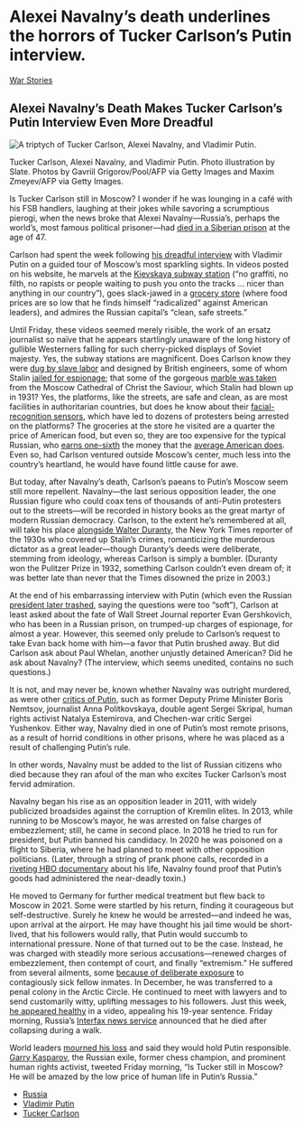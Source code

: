 # Alexei Navalny’s death underlines the horrors of Tucker Carlson’s Putin interview.

[War Stories](https://slate.com/news-and-politics/war-stories)

## Alexei Navalny’s Death Makes Tucker Carlson’s Putin Interview Even More Dreadful

![A triptych of Tucker Carlson, Alexei Navalny, and Vladimir Putin.](https://compote.slate.com/images/36590112-a8cc-4486-8925-04097feda9c6.jpeg?crop=1560%2C1040%2Cx0%2Cy0)

Tucker Carlson, Alexei Navalny, and Vladimir Putin. Photo illustration by Slate. Photos by Gavriil Grigorov/Pool/AFP via Getty Images and Maxim Zmeyev/AFP via Getty Images.

Is Tucker Carlson still in Moscow? I wonder if he was lounging in a café with his FSB handlers, laughing at their jokes while savoring a scrumptious pierogi, when the news broke that Alexei Navalny—Russia’s, perhaps the world’s, most famous political prisoner—had [died in a Siberian prison](https://www.nytimes.com/2024/02/16/world/europe/aleksei-navalny-dead-russia.html) at the age of 47.

Carlson had spent the week following [his dreadful interview](https://slate.com/news-and-politics/2024/02/tucker-carlson-putin-interview-fact-check-history.html) with Vladimir Putin on a guided tour of Moscow’s most sparkling sights. In videos posted on his website, he marvels at the [Kievskaya subway station](https://tuckercarlson.com/tc-shorts-the-moscow-subway-station/) (“no graffiti, no filth, no rapists or people waiting to push you onto the tracks … nicer than anything in our country”), goes slack-jawed in a [grocery store](https://tuckercarlson.com/tc-shorts-moscow-grocery-story/) (where food prices are so low that he finds himself “radicalized” against American leaders), and admires the Russian capital’s “clean, safe streets.”

Until Friday, these videos seemed merely risible, the work of an ersatz journalist so naïve that he appears startlingly unaware of the long history of gullible Westerners falling for such cherry-picked displays of Soviet majesty. Yes, the subway stations are magnificent. Does Carlson know they were [dug by slave labor](https://content.time.com/time/subscriber/article/0,33009,888886,00.html) and designed by British engineers, some of whom Stalin [jailed for espionage](https://trove.nla.gov.au/newspaper/article/70337014); that some of the gorgeous [marble was taken](https://www.rbth.com/society/2016/01/21/little-known-facts-about-moscows-iconic-metro_560993) from the Moscow Cathedral of Christ the Saviour, which Stalin had blown up in 1931? Yes, the platforms, like the streets, are safe and clean, as are most facilities in authoritarian countries, but does he know about their [facial-recognition sensors](https://www.reuters.com/investigates/special-report/ukraine-crisis-russia-detentions/), which have led to dozens of protesters being arrested on the platforms? The groceries at the store he visited are a quarter the price of American food, but even so, they are too expensive for the typical Russian, who [earns one-sixth](https://www.google.com/search?q=gdp+per+capita+russia&rlz=1C5CHFA_enUS1086US1092&oq=gdp+per+capita+russi&gs_lcrp=EgZjaHJvbWUqBwgAEAAYgAQyBwgAEAAYgAQyBwgBEAAYgAQyBggCEEUYOTIHCAMQABiABDIHCAQQABiABDIHCAUQABiABDIHCAYQABiABDIHCAcQABiABDIHCAgQABiABDIHCAkQABiABKgCALACAA&sourceid=chrome&ie=UTF-8) the money that the [average American does](https://www.google.com/search?q=gdp+per+capita+us&rlz=1C5CHFA_enUS1086US1092&oq=gdp+per+capita+us&gs_lcrp=EgZjaHJvbWUyDggAEEUYFBg5GIcCGIAEMgcIARAAGIAEMgwIAhAAGBQYhwIYgAQyBwgDEAAYgAQyBwgEEAAYgAQyBwgFEAAYgAQyBwgGEAAYgAQyBwgHEAAYgAQyBwgIEAAYgAQyBwgJEAAYgASoAgCwAgA&sourceid=chrome&ie=UTF-8). Even so, had Carlson ventured outside Moscow’s center, much less into the country’s heartland, he would have found little cause for awe.

But today, after Navalny’s death, Carlson’s paeans to Putin’s Moscow seem still more repellent. Navalny—the last serious opposition leader, the one Russian figure who could coax tens of thousands of anti-Putin protesters out to the streets—will be recorded in history books as the great martyr of modern Russian democracy. Carlson, to the extent he’s remembered at all, will take his place [alongside Walter Duranty](http://www.amazon.com/dp/0195057007/?tag=slatmaga-20), the New York Times reporter of the 1930s who covered up Stalin’s crimes, romanticizing the murderous dictator as a great leader—though Duranty’s deeds were deliberate, stemming from ideology, whereas Carlson is simply a bumbler. (Duranty won the Pulitzer Prize in 1932, something Carlson couldn’t even dream of; it was better late than never that the Times disowned the prize in 2003.)

At the end of his embarrassing interview with Putin (which even the Russian [president later trashed](https://www.politico.eu/article/vladimir-putin-tucker-carlson-soft-interview/), saying the questions were too “soft”), Carlson at least asked about the fate of Wall Street Journal reporter Evan Gershkovich, who has been in a Russian prison, on trumped-up charges of espionage, for almost a year. However, this seemed only prelude to Carlson’s request to take Evan back home with him—a favor that Putin brushed away. But did Carlson ask about Paul Whelan, another unjustly detained American? Did he ask about Navalny? (The interview, which seems unedited, contains no such questions.)

It is not, and may never be, known whether Navalny was outright murdered, as were other [critics of Putin](https://www.dw.com/en/the-long-list-of-putin-critics-targeted-by-the-kremlin/a-66624689), such as former Deputy Prime Minister Boris Nemtsov, journalist Anna Politkovskaya, double agent Sergei Skripal, human rights activist Natalya Estemirova, and Chechen-war critic Sergei Yushenkov. Either way, Navalny died in one of Putin’s most remote prisons, as a result of horrid conditions in other prisons, where he was placed as a result of challenging Putin’s rule.

In other words, Navalny must be added to the list of Russian citizens who died because they ran afoul of the man who excites Tucker Carlson’s most fervid admiration.

Navalny began his rise as an opposition leader in 2011, with widely publicized broadsides against the corruption of Kremlin elites. In 2013, while running to be Moscow’s mayor, he was arrested on false charges of embezzlement; still, he came in second place. In 2018 he tried to run for president, but Putin banned his candidacy. In 2020 he was poisoned on a flight to Siberia, where he had planned to meet with other opposition politicians. (Later, through a string of prank phone calls, recorded in a [riveting HBO documentary](https://www.max.com/movies/navalny/11a4cff7-b90a-44c0-8cb6-c56b5cbfe5aa) about his life, Navalny found proof that Putin’s goods had administered the near-deadly toxin.)

He moved to Germany for further medical treatment but flew back to Moscow in 2021. Some were startled by his return, finding it courageous but self-destructive. Surely he knew he would be arrested—and indeed he was, upon arrival at the airport. He may have thought his jail time would be short-lived, that his followers would rally, that Putin would succumb to international pressure. None of that turned out to be the case. Instead, he was charged with steadily more serious accusations—renewed charges of embezzlement, then contempt of court, and finally “extremism.” He suffered from several ailments, some [because of deliberate exposure](https://www.rferl.org/a/russia-navalny-cellmate-tuberculosis/31188024.html) to contagiously sick fellow inmates. In December, he was transferred to a penal colony in the Arctic Circle. He continued to meet with lawyers and to send customarily witty, uplifting messages to his followers. Just this week, [he appeared healthy](https://www.youtube.com/watch?v=cFGlH9WS5yI) in a video, appealing his 19-year sentence. Friday morning, Russia’s [Interfax news service](https://interfax.com/newsroom/top-stories/99519/) announced that he died after collapsing during a walk.

World leaders [mourned his loss](<https://apnews.com/article/russia-navalny-death-global-reactions-putin-19e7fd6318763627f6917a92678cd190#:~:text=World%20News-,Western%20officials%20and%20Kremlin%20critics%20blame%20Putin%20and,for%20Navalny's%20death%20in%20prison&text=TALLINN%2C%20Estonia%20(AP)%20%E2%80%94,Vladimir%20Putin%20and%20his%20government.>) and said they would hold Putin responsible. [Garry Kasparov](https://twitter.com/kasparov63/status/1758490328124785090?s=43&t=2L0Pfn8DaGpnaoUeRg5BpQ), the Russian exile, former chess champion, and prominent human rights activist, tweeted Friday morning, “Is Tucker still in Moscow? He will be amazed by the low price of human life in Putin’s Russia.”

- [Russia](https://slate.com/tag/russia)
- [Vladimir Putin](https://slate.com/tag/vladimir-putin)
- [Tucker Carlson](https://slate.com/tag/tucker-carlson)
